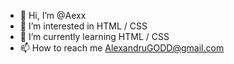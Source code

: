 <!---
Aexx/Aexx is a ✨ special ✨ repository because its `README.md` (this file) appears on your GitHub profile.
You can click the Preview link to take a look at your changes.
--->
- 👋 Hi, I’m @Aexx
- 👀 I’m interested in HTML / CSS
- 🌱 I’m currently learning HTML / CSS
- 📫 How to reach me AlexandruGODD@gmail.com
